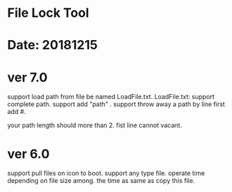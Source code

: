# File Lock Tool
# Date: 20181215
# ver 7.0
support load path from file be named LoadFile.txt.
LoadFile.txt:
support complete path.
support add "path" .
support throw away a path by line first add #.

your path length should more than 2.
fist line cannot vacant.

# ver 6.0
support pull files on icon to boot.
support any type file.
operate time depending on file size among.
the time as same as copy this file.
